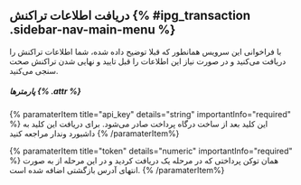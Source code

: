 ##  دریافت اطلاعات تراکنش {% #ipg_transaction .sidebar-nav-main-menu %}

با فراخوانی این سرویس همانطور که قبلا توضیح داده شده، شما اطلاعات تراکنش را دریافت می‌کنید و در صورت نیاز این اطلاعات را قبل تایید و نهایی شدن تراکنش صحت سنجی می‌کنید.

##### پارمترها {% .attr %}

 {% paramaterItem title="api_key" details="string" importantInfo="required" %}
  این کلید بعد از ساخت درگاه پرداخت صادر می‌شود. برای دریافت این کلید به داشبورد وندار مراجعه کنید
  {% /paramaterItem%}

 {% paramaterItem title="token" details="numeric" importantInfo="required" %}
  همان توکن پرداختی که در مرحله یک دریافت کردید و در این مرحله از به صورت انتهای آدرس بازگشتی اضافه شده است.
  {% /paramaterItem%}
